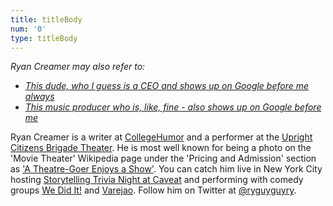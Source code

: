 ```yaml
---
title: titleBody
num: '0'
type: titleBody
---
```

_Ryan Creamer may also refer to:_

* [_This dude, who I guess is a CEO and shows up on Google before me always_](http://spower.com/bios/bio-ryan_creamer.php)
* [_This music producer who is, like, fine - also shows up on Google before me_](http://www.spiritmusicgroup.com/Clients/Library/Ryan-Creamer)

Ryan Creamer is a writer at [CollegeHumor](http://www.collegehumor.com/user/6926917) and a performer at the [Upright Citizens Brigade Theater](http://ucbcomedy.com/user/39457). He is most well known for being a photo on the 'Movie Theater'  Wikipedia page under the 'Pricing and Admission' section as ['A Theatre-Goer Enjoys a Show'](https://en.wikipedia.org/wiki/Movie_theater#Pricing_and_admission). You can catch him live in New York City hosting [Storytelling Trivia Night at Caveat](https://www.youtube.com/user/wediditsketch) and performing with comedy groups [We Did It!](https://www.youtube.com/user/wediditsketch) and [Varejao](https://www.varejaocomedy.com/). Follow him on Twitter at [@ryguyguyry](https://twitter.com/ryguyguyry).
